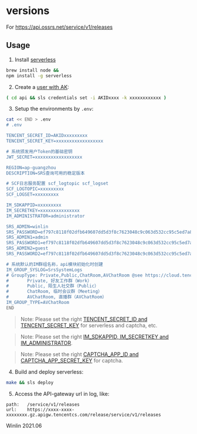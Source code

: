 # versions

For https://api.ossrs.net/service/v1/releases

## Usage

1. Install [serverless](https://github.com/serverless/serverless)

```bash
brew install node &&
npm install -g serverless
```

2. Create a [user with AK](https://console.cloud.tencent.com/cam):

```bash
( cd api && sls credentials set -i AKIDxxxx -k xxxxxxxxxxxx )
```

3. Setup the environments by `.env`:

```bash
cat << END > .env
# .env

TENCENT_SECRET_ID=AKIDxxxxxxxxx
TENCENT_SECRET_KEY=xxxxxxxxxxxxxxxxxx

# 系统颁发用户Token的基础密钥
JWT_SECRET=xxxxxxxxxxxxxxxxxx

REGION=ap-guangzhou
DESCRIPTION=SRS查询可用的稳定版本

# SCF日志服务配置 scf_logtopic scf_logset
SCF_LOGTOPIC=xxxxxxxxx
SCF_LOGSET=xxxxxxxxx

IM_SDKAPPID=xxxxxxxxx
IM_SECRETKEY=xxxxxxxxxxxxxxx
IM_ADMINISTRATOR=administrator

SRS_ADMIN=winlin
SRS_PASSWORD=ef797c8118f02dfb649607dd5d3f8c7623048c9c063d532cc95c5ed7a898a64f #sha256('12345678')
SRS_ADMIN1=admin
SRS_PASSWORD1=ef797c8118f02dfb649607dd5d3f8c7623048c9c063d532cc95c5ed7a898a64f
SRS_ADMIN2=guest
SRS_PASSWORD2=ef797c8118f02dfb649607dd5d3f8c7623048c9c063d532cc95c5ed7a898a64f

# 系统默认的IM群组名称，api模块初始化时创建
IM_GROUP_SYSLOG=SrsSystemLogs
# GroupType: Private,Public,ChatRoom,AVChatRoom @see https://cloud.tencent.com/document/product/269/1502#GroupType
#       Private, 好友工作群（Work）
#       Public, 陌生人社交群（Public）
#       ChatRoom, 临时会议群（Meeting）
#       AVChatRoom, 直播群（AVChatRoom）
IM_GROUP_TYPE=AVChatRoom
END
```

> Note: Please set the right [TENCENT_SECRET_ID and TENCENT_SECRET_KEY](https://console.cloud.tencent.com/cam) for serverless and captcha, etc.

> Note: Please set the right [IM_SDKAPPID, IM_SECRETKEY and IM_ADMINISTRATOR](https://console.cloud.tencent.com/im-detail).

> Note: Please set the right [CAPTCHA_APP_ID and CAPTCHA_APP_SECRET_KEY](https://console.cloud.tencent.com/captcha/graphical) for captcha.

4. Build and deploy serverless:

```bash
make && sls deploy
```

5. Access the API-gateway url in log, like:

```
path:   /service/v1/releases
url:    https://xxxx-xxxx-xxxxxxxx.gz.apigw.tencentcs.com/release/service/v1/releases
```

Winlin 2021.06
